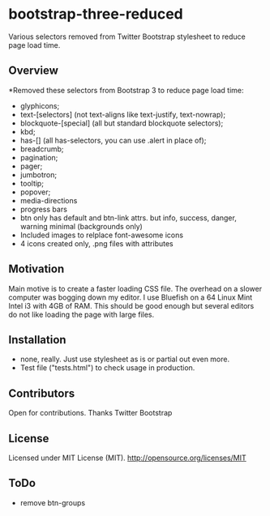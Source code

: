 # bootstrap-three-reduced
Various selectors removed from Twitter Bootstrap stylesheet to reduce page load time.
## Overview
*Removed these selectors from Bootstrap 3 to reduce page load time:
* glyphicons;
* text-[selectors] (not text-aligns like text-justify, text-nowrap);
* blockquote-[special] (all but standard blockquote selectors);
* kbd;
* has-[] (all has-selectors, you can use .alert in place of);
* breadcrumb;
* pagination;
* pager;
* jumbotron;
* tooltip;
* popover;
* media-directions
* progress bars
* btn only has default and btn-link attrs. but info, success, danger, warning minimal (backgrounds only)
* Included images to relplace font-awesome icons
* 4 icons created only, .png files with attributes

## Motivation
Main motive is to create a faster loading CSS file. The overhead on a slower computer was bogging down my editor. I use Bluefish on a 64 Linux Mint Intel i3 with 4GB of RAM. This should be good enough but several editors do not like loading the page with large files.

## Installation
* none, really. Just use stylesheet as is or partial out even more.
* Test file ("tests.html") to check usage in production.

## Contributors
Open for contributions. 
Thanks Twitter Bootstrap 

## License
Licensed under MIT License (MIT). 
http://opensource.org/licenses/MIT

## ToDo
- remove btn-groups

